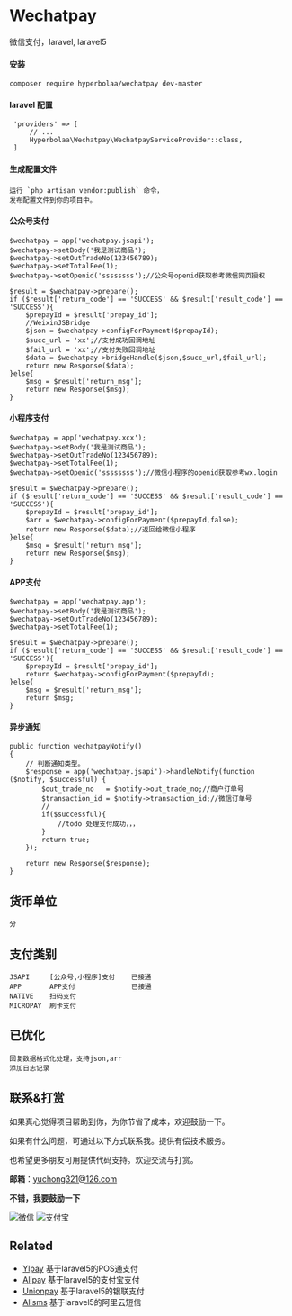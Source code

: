 # Wechatpay
微信支付，laravel, laravel5

#### 安装
    composer require hyperbolaa/wechatpay dev-master

#### laravel 配置
     'providers' => [
         // ...
         Hyperbolaa\Wechatpay\WechatpayServiceProvider::class,
     ]
  
#### 生成配置文件
    运行 `php artisan vendor:publish` 命令，
    发布配置文件到你的项目中。
 
#### 公众号支付
    $wechatpay = app('wechatpay.jsapi');
    $wechatpay->setBody('我是测试商品');
    $wechatpay->setOutTradeNo(123456789);
    $wechatpay->setTotalFee(1);
    $wechatpay->setOpenid('ssssssss');//公众号openid获取参考微信网页授权
    
    $result = $wechatpay->prepare();
    if ($result['return_code'] == 'SUCCESS' && $result['result_code'] == 'SUCCESS'){
        $prepayId = $result['prepay_id'];
        //WeixinJSBridge
        $json = $wechatpay->configForPayment($prepayId);
        $succ_url = 'xx';//支付成功回调地址
        $fail_url = 'xx';//支付失败回调地址
        $data = $wechatpay->bridgeHandle($json,$succ_url,$fail_url);
        return new Response($data);
    }else{
        $msg = $result['return_msg'];
        return new Response($msg);
    }
#### 小程序支付
    $wechatpay = app('wechatpay.xcx');
    $wechatpay->setBody('我是测试商品');
    $wechatpay->setOutTradeNo(123456789);
    $wechatpay->setTotalFee(1);
    $wechatpay->setOpenid('ssssssss');//微信小程序的openid获取参考wx.login
    
    $result = $wechatpay->prepare();
    if ($result['return_code'] == 'SUCCESS' && $result['result_code'] == 'SUCCESS'){
        $prepayId = $result['prepay_id'];
        $arr = $wechatpay->configForPayment($prepayId,false);
        return new Response($data);//返回给微信小程序
    }else{
        $msg = $result['return_msg'];
        return new Response($msg);
    }
    
    
#### APP支付
    $wechatpay = app('wechatpay.app');
    $wechatpay->setBody('我是测试商品');
    $wechatpay->setOutTradeNo(123456789);
    $wechatpay->setTotalFee(1);
    
    $result = $wechatpay->prepare();
    if ($result['return_code'] == 'SUCCESS' && $result['result_code'] == 'SUCCESS'){
        $prepayId = $result['prepay_id'];
        return $wechatpay->configForPayment($prepayId);
    }else{
        $msg = $result['return_msg'];
        return $msg;
    }


#### 异步通知
    public function wechatpayNotify()
    {
        // 判断通知类型。
        $response = app('wechatpay.jsapi')->handleNotify(function ($notify, $successful) {
            $out_trade_no   = $notify->out_trade_no;//商户订单号
            $transaction_id = $notify->transaction_id;//微信订单号
            //
            if($successful){
                //todo 处理支付成功，，，
            }
            return true;
        });
        
        return new Response($response);
    }

    
     
## 货币单位
    分

## 支付类别
    JSAPI     [公众号,小程序]支付    已接通
    APP       APP支付              已接通
    NATIVE    扫码支付      
    MICROPAY  刷卡支付

##  已优化
    回复数据格式化处理，支持json,arr 
    添加日志记录

## 联系&打赏 ##

如果真心觉得项目帮助到你，为你节省了成本，欢迎鼓励一下。

如果有什么问题，可通过以下方式联系我。提供有偿技术服务。

也希望更多朋友可用提供代码支持。欢迎交流与打赏。

**邮箱**：yuchong321@126.com

**不错，我要鼓励一下**

![微信](http://onzbviqx3.bkt.clouddn.com/hyperbolaa_wechat.JPG?imageView2/2/w/200/h/300)
![支付宝](http://onzbviqx3.bkt.clouddn.com/hyperbolaa_alipay.JPG?imageView2/2/w/220/h/260)
 
 ## Related
 
 - [Ylpay](https://github.com/hyperbolaa/Ylpay)   基于laravel5的POS通支付
 - [Alipay](https://github.com/hyperbolaa/Alipay)  基于laravel5的支付宝支付
 - [Unionpay](https://github.com/hyperbolaa/Unionpay)  基于laravel5的银联支付
 - [Alisms](https://github.com/hyperbolaa/Alisms)  基于laravel5的阿里云短信
